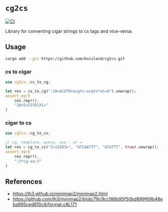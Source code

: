 # `cg2cs`
[![CI](https://github.com/koisland/cg2cs/actions/workflows/ci.yaml/badge.svg)](https://github.com/koisland/cg2cs/actions/workflows/ci.yaml)

Library for converting cigar strings to cs tags and vice-versa.

## Usage
```bash
cargo add --git https://github.com/koisland/cg2cs.git
```

### cs to cigar
```rust
use cg2cs::cs_to_cg;

let res = cs_to_cg(":10=ACGTN+acgtn-acgtn*at=A").unwrap();
assert_eq!(
    res.repr(),
    "10=5=5I5D1X1="
)
```

### cigar to cs
```rust
use cg2cs::cg_to_cs;

// cg, template, query, use : or =
let res = cg_to_cs("2=1X2D3=", "ATCAATTT", "ATGTTT", true).unwrap();
assert_eq!(
    res.repr(),
    ":2*cg-aa:3"
)
```

## References
* https://lh3.github.io/minimap2/minimap2.html
* https://github.com/lh3/minimap2/blob/79c9cc186b95f50bd899f69b48eba995ced810c6/format.c#L171
